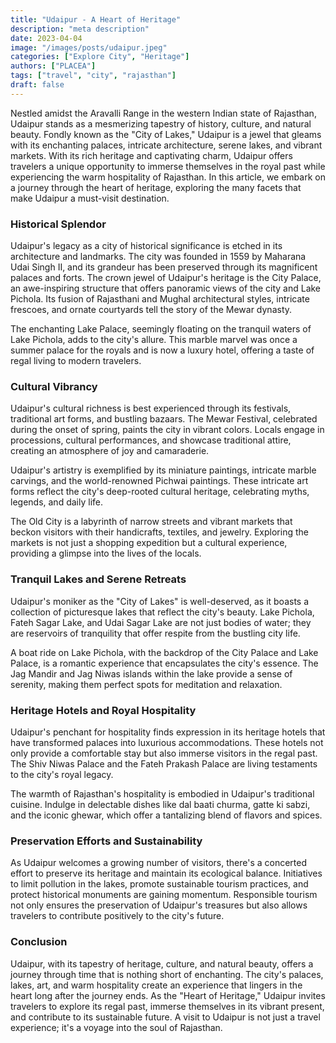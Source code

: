 ```yaml
---
title: "Udaipur - A Heart of Heritage"
description: "meta description"
date: 2023-04-04
image: "/images/posts/udaipur.jpeg"
categories: ["Explore City", "Heritage"]
authors: ["PLACEA"]
tags: ["travel", "city", "rajasthan"]
draft: false
---
```


Nestled amidst the Aravalli Range in the western Indian state of Rajasthan, Udaipur stands as a mesmerizing tapestry of history, culture, and natural beauty. Fondly known as the "City of Lakes," Udaipur is a jewel that gleams with its enchanting palaces, intricate architecture, serene lakes, and vibrant markets. With its rich heritage and captivating charm, Udaipur offers travelers a unique opportunity to immerse themselves in the royal past while experiencing the warm hospitality of Rajasthan. In this article, we embark on a journey through the heart of heritage, exploring the many facets that make Udaipur a must-visit destination.

### Historical Splendor

Udaipur's legacy as a city of historical significance is etched in its architecture and landmarks. The city was founded in 1559 by Maharana Udai Singh II, and its grandeur has been preserved through its magnificent palaces and forts. The crown jewel of Udaipur's heritage is the City Palace, an awe-inspiring structure that offers panoramic views of the city and Lake Pichola. Its fusion of Rajasthani and Mughal architectural styles, intricate frescoes, and ornate courtyards tell the story of the Mewar dynasty.

The enchanting Lake Palace, seemingly floating on the tranquil waters of Lake Pichola, adds to the city's allure. This marble marvel was once a summer palace for the royals and is now a luxury hotel, offering a taste of regal living to modern travelers.

### Cultural Vibrancy

Udaipur's cultural richness is best experienced through its festivals, traditional art forms, and bustling bazaars. The Mewar Festival, celebrated during the onset of spring, paints the city in vibrant colors. Locals engage in processions, cultural performances, and showcase traditional attire, creating an atmosphere of joy and camaraderie.

Udaipur's artistry is exemplified by its miniature paintings, intricate marble carvings, and the world-renowned Pichwai paintings. These intricate art forms reflect the city's deep-rooted cultural heritage, celebrating myths, legends, and daily life.

The Old City is a labyrinth of narrow streets and vibrant markets that beckon visitors with their handicrafts, textiles, and jewelry. Exploring the markets is not just a shopping expedition but a cultural experience, providing a glimpse into the lives of the locals.

### Tranquil Lakes and Serene Retreats

Udaipur's moniker as the "City of Lakes" is well-deserved, as it boasts a collection of picturesque lakes that reflect the city's beauty. Lake Pichola, Fateh Sagar Lake, and Udai Sagar Lake are not just bodies of water; they are reservoirs of tranquility that offer respite from the bustling city life.

A boat ride on Lake Pichola, with the backdrop of the City Palace and Lake Palace, is a romantic experience that encapsulates the city's essence. The Jag Mandir and Jag Niwas islands within the lake provide a sense of serenity, making them perfect spots for meditation and relaxation.

### Heritage Hotels and Royal Hospitality

Udaipur's penchant for hospitality finds expression in its heritage hotels that have transformed palaces into luxurious accommodations. These hotels not only provide a comfortable stay but also immerse visitors in the regal past. The Shiv Niwas Palace and the Fateh Prakash Palace are living testaments to the city's royal legacy.

The warmth of Rajasthan's hospitality is embodied in Udaipur's traditional cuisine. Indulge in delectable dishes like dal baati churma, gatte ki sabzi, and the iconic ghewar, which offer a tantalizing blend of flavors and spices.

### Preservation Efforts and Sustainability

As Udaipur welcomes a growing number of visitors, there's a concerted effort to preserve its heritage and maintain its ecological balance. Initiatives to limit pollution in the lakes, promote sustainable tourism practices, and protect historical monuments are gaining momentum. Responsible tourism not only ensures the preservation of Udaipur's treasures but also allows travelers to contribute positively to the city's future.

### Conclusion

Udaipur, with its tapestry of heritage, culture, and natural beauty, offers a journey through time that is nothing short of enchanting. The city's palaces, lakes, art, and warm hospitality create an experience that lingers in the heart long after the journey ends. As the "Heart of Heritage," Udaipur invites travelers to explore its regal past, immerse themselves in its vibrant present, and contribute to its sustainable future. A visit to Udaipur is not just a travel experience; it's a voyage into the soul of Rajasthan.